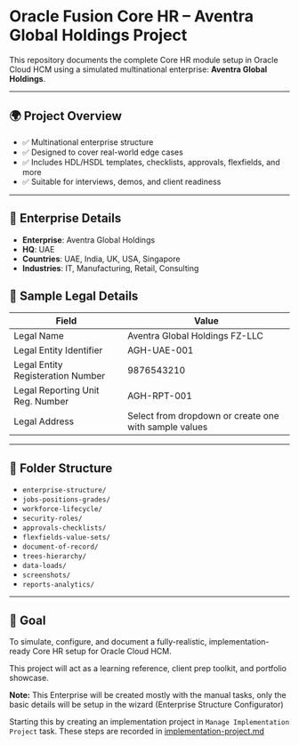 # Oracle Fusion Core HR – Aventra Global Holdings Project

This repository documents the complete Core HR module setup in Oracle Cloud HCM using a simulated multinational enterprise: **Aventra Global Holdings**.

---

## 🌍 Project Overview

- ✅ Multinational enterprise structure
- ✅ Designed to cover real-world edge cases
- ✅ Includes HDL/HSDL templates, checklists, approvals, flexfields, and more
- ✅ Suitable for interviews, demos, and client readiness

---

## 🏢 Enterprise Details

- **Enterprise**: Aventra Global Holdings
- **HQ**: UAE
- **Countries**: UAE, India, UK, USA, Singapore
- **Industries**: IT, Manufacturing, Retail, Consulting

## 📜 Sample Legal Details

| Field                             | Value                                                 |
|-----------------------------------|-------------------------------------------------------|
| Legal Name	                    | Aventra Global Holdings FZ-LLC                        |
| Legal Entity Identifier           | AGH-UAE-001                                           |
| Legal Entity Registeration Number | 9876543210                                            |
| Legal Reporting Unit Reg. Number  | AGH-RPT-001                                           |
| Legal Address	                    | Select from dropdown or create one with sample values |


---

## 📂 Folder Structure

- `enterprise-structure/`
- `jobs-positions-grades/`
- `workforce-lifecycle/`
- `security-roles/`
- `approvals-checklists/`
- `flexfields-value-sets/`
- `document-of-record/`
- `trees-hierarchy/`
- `data-loads/`
- `screenshots/`
- `reports-analytics/`

---

## 🧭 Goal

To simulate, configure, and document a fully-realistic, implementation-ready Core HR setup for Oracle Cloud HCM.

This project will act as a learning reference, client prep toolkit, and portfolio showcase.

**Note:** This Enterprise will be created mostly with the manual tasks, only the basic details will be setup in the wizard (Enterprise Structure Configurator) 

Starting this by creating an implementation project in `Manage Implementation Project` task. 
These steps are recorded in [implementation-project.md](implementation-project.md)
